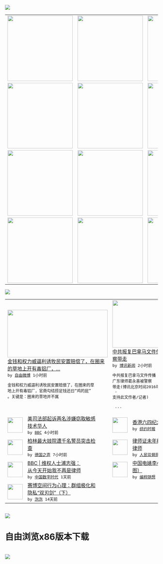 

<a href="https://github.com/greatfire/z/raw/master/FreeBrowser.apk"><img src="https://raw.githubusercontent.com/greatfire/wiki/master/x/header.png" /></a><table><tr><td width="262" align="center" valign="center"><a href="https://github.com/greatfire/wiki/wiki/nyt" title="纽约时报中文网 国际纵览"><img src="https://raw.githubusercontent.com/greatfire/wiki/master/x/nyt_flag.png" width="215"/></a></td><td width="262" align="center" valign="center"><a href="https://github.com/greatfire/wiki/wiki/dw" title=""><img src="https://raw.githubusercontent.com/greatfire/wiki/master/x/dw_flag.png" width="215"/></a></td><td width="262" align="center" valign="center"><a href="https://github.com/greatfire/wiki/wiki/rmjd" title=""><img src="https://raw.githubusercontent.com/greatfire/wiki/master/x/rmjd_flag.png" width="215"/></a></td></tr><tr><td width="262" align="center" valign="center"><a href="https://github.com/paopaonetizen/website" title="泡泡 - 未经审查的互联网信息"><img src="https://raw.githubusercontent.com/greatfire/wiki/master/x/pp_flag.png" width="215"/></a></td><td width="262" align="center" valign="center"><a href="https://github.com/getlantern/mirror" title="以及自由微博和GreatFire.org官方中文论坛"><img src="https://raw.githubusercontent.com/greatfire/wiki/master/x/lantern_flag.png" width="215"/></a></td><td width="262" align="center" valign="center"><a href="https://github.com/cdtmirrors/m/" title=""><img src="https://raw.githubusercontent.com/greatfire/wiki/master/x/cdt_flag.png" width="215"/></a></td></tr><tr><td width="262" align="center" valign="center"><a href="https://github.com/program-think/blog" title="编程随想的博客"><img src="https://raw.githubusercontent.com/greatfire/wiki/master/x/pt_flag.png" width="215"/></a></td><td width="262" align="center" valign="center"><a href="https://github.com/greatfire/wiki/wiki/bbc" title=""><img src="https://raw.githubusercontent.com/greatfire/wiki/master/x/bbc_flag.png" width="215"/></a></td><td width="262" align="center" valign="center"><a href="https://github.com/freeweibo/s" title="自由微博 - 匿名和不受屏蔽的新浪微博搜索"><img src="https://raw.githubusercontent.com/greatfire/wiki/master/x/fw_flag.png" width="215"/></a></td></tr><tr><td width="262" align="center" valign="center"><a href="https://github.com/greatfire/wiki/wiki/google" title=""><img src="https://raw.githubusercontent.com/greatfire/wiki/master/x/google_flag.png" width="215"/></a></td><td width="262" align="center" valign="center"><a href="https://github.com/bxnews/boxun" title=""><img src="https://raw.githubusercontent.com/greatfire/wiki/master/x/bx_flag.png" width="215"/></a></td><td width="262" align="center" valign="center"><a href="https://github.com/greatfire/wiki/wiki/open-source" title="欢迎访问GreatFire.org开发者项目网站"><img src="https://raw.githubusercontent.com/greatfire/wiki/master/x/open-source_flag.png" width="215"/></a></td></tr></table><img src="https://raw.githubusercontent.com/greatfire/wiki/master/x/newsfeed text.png" /><table cols="4"><tr><td colspan="2" width="380"><a href="https://freeweibo.com/weibo/3964454863529182"><img src="http://ww4.sinaimg.cn/large/9d342eddjw1f2x1ig2r84j20hs0qatci.jpg" width="330" height="156"/></a></br><a href="https://freeweibo.com/weibo/3964454863529182">金钱和权力威逼利诱牧民安置赔偿了，在圈来<br/>的草地上开有毒铝厂，…</a></br><kbd> by <a href="https://freeweibo.com/">自由微博</a> 1小时前 </kbd></br><pre>金钱和权力威逼利诱牧民安置赔偿了，在圈来的草<br/>地上开有毒铝厂，官商勾结捞足钱还曰“鸡的屁”<br/>。关键是：圈来的草地并不属</pre></td><td colspan="2" width="380"><a href="http://www.boxun.com/news/gb/china/2016/04/201604150614.shtml"><img src="https://raw.githubusercontent.com/greatfire/wiki/master/x/bx_logo_b.png" width="330" height="156"/></a></br><a href="http://www.boxun.com/news/gb/china/2016/04/201604150614.shtml">中共报复巴拿马文件传播广东律师葛永喜被警<br/>察带走</a></br><kbd> by <a href="http://www.boxun.com">博讯新闻</a> 2小时前 </kbd></br><pre>中共报复巴拿马文件传播 广东律师葛永喜被警察<br/>带走(博讯北京时间2016年4月15日 首发<br/> - 支持此文作者/记者)         <br/>              ...</pre></td></tr><tr><td><img src="http://a.files.bbci.co.uk/worldservice/live/assets/images/2011/05/14/110514042218_uschina_flags144x81_afp.jpg" width="50" height="50"/></td><td width="280"><a href="http://www.bbc.com/zhongwen/simp/china/2016/04/160414_us_china_arrest">美司法部起诉两名涉嫌窃取敏感<br/>技术华人</a></br><kbd> by <a href="http://www.bbc.co.uk/zhongwen/simp">BBC</a> 4小时前 </kbd></td><td><img src="http://static01.nyt.com/images/2016/04/15/world/15CHINAHONG-web1/15CHINAHONG-web1-articleLarge.jpg" width="50" height="50"/></td><td width="280"><a href="https://d3qlz4p8smvoli.cloudfront.net/china/20160415/c15hongmuseum/">香港六四纪念馆将被迫关闭迁址</a></br><kbd> by <a href="http://m.cn.nytimes.com/">纽约时报</a> 4小时前 </kbd></td></tr><tr><td><img src="http://www.dw.com/image/0,,19185582_302,00.jpg" width="50" height="50"/></td><td width="280"><a href="http://dw.com/p/1IWAu?maca=chi-GK-text-greatfire-all-chinese-15625-xml-mrss">柏林最大妓院遭千名警员突击检<br/>查</a></br><kbd> by <a href="http://dw.de">德国之声</a> 7小时前 </kbd></td><td><img src="https://raw.githubusercontent.com/greatfire/wiki/master/x/rmjd_logo.png" width="50" height="50"/></td><td width="280"><a href="http://www.rmjdw.com//fazhibobao/20160414/15525.html">律师证未年检 河北法官报警抓<br/>律师 </a></br><kbd> by <a href="http://www.rmjdw.com/">人民监督网</a> 10小时前 </kbd></td></tr><tr><td><img src="https://i2.wp.com/chinadigitaltimes.net/chinese/files/2016/04/130904104141_cn_pu_zhiqiang_512x288_afp_nocredit.jpg?resize=320%2C180" width="50" height="50"/></td><td width="280"><a href="https://chinadigitaltimes.net/chinese/2016/04/bbc-%E7%BB%B4%E6%9D%83%E4%BA%BA%E5%A3%AB%E6%B5%A6%E5%BF%97%E5%BC%BA%EF%BC%9A%E4%BB%8E%E4%BB%8A%E5%A4%A9%E5%BC%80%E5%A7%8B%E6%88%91%E4%B8%8D%E5%86%8D%E6%98%AF%E5%BE%8B%E5%B8%88/">BBC | 维权人士浦志强：<br/>从今天开始我不再是律师</a></br><kbd> by <a href="http://chinadigitaltimes.net/chinese/">中国数字时代</a> 1天前 </kbd></td><td><img src="http://lh3.googleusercontent.com/OgFn3fwwN9sT_nICoDfR3FIMC3TfA-gtLmNyDUzvkoXb84Z2I_5hoAffukl0asxN2XlQwfNg1Yx_5Knuo1OGF0iqONslT0CoZPKm-YmCopliweAZa94bkNqKsqCvBSwpA6fVekxpJC8" width="50" height="50"/></td><td width="280"><a href="http://feedproxy.google.com/~r/programthink/~3/a0gAJlmeS3g/Li-Xiaolin.html">中国电婊李小琳的精彩人生（多<br/>图）</a></br><kbd> by <a href="http://program-think.blogspot.com">编程随想</a> 7天前 </kbd></td></tr><tr><td><img src="https://pao-pao.net/sites/pao-pao.net/files/styles/large/public/xia_pian_wen_zhong_tu_.jpg?itok=PbTXxyjR" width="50" height="50"/></td><td width="280"><a href="https://pao-pao.net/article/684">赛博空间行为心理：群组极化和<br/>隐私“双刃剑”（下）</a></br><kbd> by <a href="https://pao-pao.net">泡泡</a> 14天前 </kbd></td></table></br><a href="https://github.com/greatfire/z/raw/master/FreeBrowser.apk"><img src="https://raw.githubusercontent.com/greatfire/wiki/master/x/download app.png" /></a><h1>自由浏览x86版本下载<h1><a href="https://github.com/greatfire/z/raw/master/FreeBrowser-x86.apk"><img src="https://raw.githubusercontent.com/greatfire/images/master/fb86.qr.png" /></a>